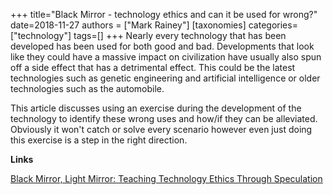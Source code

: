 +++
title="Black Mirror - technology ethics and can it be used for wrong?"
date=2018-11-27
authors = ["Mark Rainey"]
[taxonomies]
categories=["technology"]
tags=[]
+++
Nearly every technology that has been developed has been used for both good and bad. Developments that look like they could have a massive impact on civilization have usually also spun off a side effect that has a detrimental effect. This could be the latest technologies such as genetic engineering and artificial intelligence or older technologies such as the automobile.
<!-- more -->

This article discusses using an exercise during the development of the technology to identify these wrong uses and how/if they can be alleviated. Obviously it won't catch or solve every scenario however even just doing this exercise is a step in the right direction.

__Links__

[Black Mirror, Light Mirror: Teaching Technology Ethics Through Speculation](https://howwegettonext.com/the-black-mirror-writers-room-teaching-technology-ethics-through-speculation-f1a9e2deccf4)


